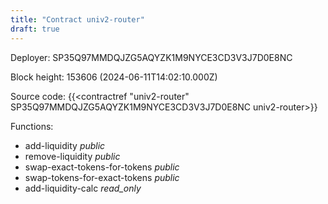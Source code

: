 ```yaml
---
title: "Contract univ2-router"
draft: true
---
```

Deployer: SP35Q97MMDQJZG5AQYZK1M9NYCE3CD3V3J7D0E8NC


 



Block height: 153606 (2024-06-11T14:02:10.000Z)

Source code: {{<contractref "univ2-router" SP35Q97MMDQJZG5AQYZK1M9NYCE3CD3V3J7D0E8NC univ2-router>}}

Functions:

* add-liquidity _public_
* remove-liquidity _public_
* swap-exact-tokens-for-tokens _public_
* swap-tokens-for-exact-tokens _public_
* add-liquidity-calc _read_only_
